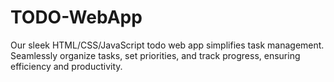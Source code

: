 # TODO-WebApp
Our sleek HTML/CSS/JavaScript todo web app simplifies task management. Seamlessly organize tasks, set priorities, and track progress, ensuring efficiency and productivity.
